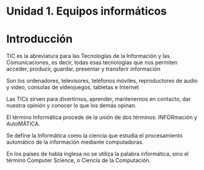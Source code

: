 # Unidad 1. Equipos informáticos

# Introducción

TIC es la abreviatura para las Tecnologías de la Información y las Comunicaciones, es decir, todas esas tecnologías que nos permiten
acceder, producir, guardar, presentar y transferir información

Son los ordenadores, televisores, teléfonos móviles, reproductores de audio y video, consolas de videojuegos, tabletas e Internet

Las TICs sirven para divertirnos, aprender, mantenernos en contacto, dar nuestra opinión y conocer lo que los demás opinan.

El término Informática procede de la unión de dos términos: INFORmación y AutoMÁTICA.

Se define la Informática como la ciencia que estudia el procesamiento automático de la información mediante computadoras.

En los países de habla inglesa no se utiliza la palabra informática, sino el término Computer Science, o Ciencia de la Computación.
